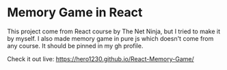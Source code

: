 # Memory Game in React

This project come from React course by The Net Ninja, but I tried to make it by myself.
I also made memory game in pure js which doesn't come from any course. It should be pinned in my gh profile.

Check it out live: https://hero1230.github.io/React-Memory-Game/
